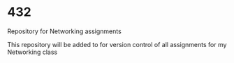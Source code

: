 # 432
Repository for Networking assignments

This repository will be added to for version control of all assignments for my Networking class
